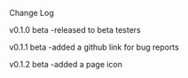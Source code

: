 Change Log

v0.1.0 beta
-released to beta testers

v0.1.1 beta
-added a github link for bug reports

v0.1.2 beta
-added a page icon
